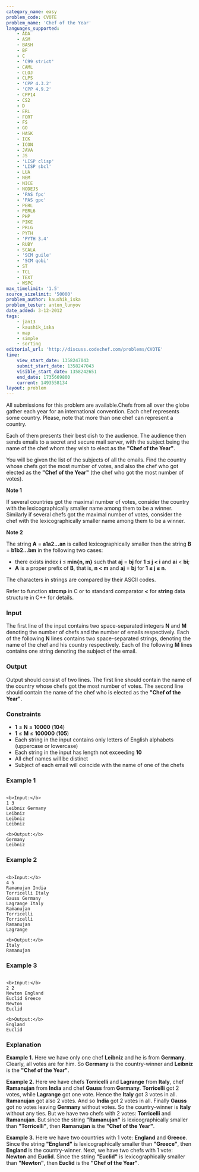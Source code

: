 ```yaml
---
category_name: easy
problem_code: CVOTE
problem_name: 'Chef of the Year'
languages_supported:
    - ADA
    - ASM
    - BASH
    - BF
    - C
    - 'C99 strict'
    - CAML
    - CLOJ
    - CLPS
    - 'CPP 4.3.2'
    - 'CPP 4.9.2'
    - CPP14
    - CS2
    - D
    - ERL
    - FORT
    - FS
    - GO
    - HASK
    - ICK
    - ICON
    - JAVA
    - JS
    - 'LISP clisp'
    - 'LISP sbcl'
    - LUA
    - NEM
    - NICE
    - NODEJS
    - 'PAS fpc'
    - 'PAS gpc'
    - PERL
    - PERL6
    - PHP
    - PIKE
    - PRLG
    - PYTH
    - 'PYTH 3.4'
    - RUBY
    - SCALA
    - 'SCM guile'
    - 'SCM qobi'
    - ST
    - TCL
    - TEXT
    - WSPC
max_timelimit: '1.5'
source_sizelimit: '50000'
problem_author: kaushik_iska
problem_tester: anton_lunyov
date_added: 3-12-2012
tags:
    - jan13
    - kaushik_iska
    - map
    - simple
    - sorting
editorial_url: 'http://discuss.codechef.com/problems/CVOTE'
time:
    view_start_date: 1358247043
    submit_start_date: 1358247043
    visible_start_date: 1358242651
    end_date: 1735669800
    current: 1493558134
layout: problem
---
```

All submissions for this problem are available.Chefs from all over the globe gather each year for an international convention. Each chef represents some country. Please, note that more than one chef can represent a country.

Each of them presents their best dish to the audience. The audience then sends emails to a secret and secure mail server, with the subject being the name of the chef whom they wish to elect as the **"Chef of the Year"**.

You will be given the list of the subjects of all the emails. Find the country whose chefs got the most number of votes, and also the chef who got elected as the **"Chef of the Year"** (the chef who got the most number of votes).

**Note 1**

If several countries got the maximal number of votes, consider the country with the lexicographically smaller name among them to be a winner. Similarly if several chefs got the maximal number of votes, consider the chef with the lexicographically smaller name among them to be a winner.

**Note 2**

The string **A** = **a1a2...an** is called lexicographically smaller then the string **B** = **b1b2...bm** in the following two cases:

- there exists index **i** ≤ **min{n, m}** such that **aj** = **bj** for **1 ≤ j < i** and **ai** < **bi**;
- **A** is a proper prefix of **B**, that is, **n < m** and **aj** = **bj** for **1 ≤ j ≤ n**.

The characters in strings are compared by their ASCII codes.

Refer to function **strcmp** in C or to standard comparator **<** for **string** data structure in C++ for details.

### Input

The first line of the input contains two space-separated integers **N** and **M** denoting the number of chefs and the number of emails respectively. Each of the following **N** lines contains two space-separated strings, denoting the name of the chef and his country respectively. Each of the following **M** lines contains one string denoting the subject of the email.

### Output

Output should consist of two lines. The first line should contain the name of the country whose chefs got the most number of votes. The second line should contain the name of the chef who is elected as the **"Chef of the Year"**.

### Constraints

- **1** ≤ **N** ≤ **10000** (**104**)
- **1** ≤ **M** ≤ **100000** (**105**)
- Each string in the input contains only letters of English alphabets (uppercase or lowercase)
- Each string in the input has length not exceeding **10**
- All chef names will be distinct
- Subject of each email will coincide with the name of one of the chefs

### Example 1

```

<b>Input:</b>
1 3
Leibniz Germany
Leibniz
Leibniz
Leibniz

<b>Output:</b>
Germany
Leibniz

```
### Example 2

```

<b>Input:</b>
4 5
Ramanujan India
Torricelli Italy
Gauss Germany
Lagrange Italy
Ramanujan
Torricelli
Torricelli
Ramanujan
Lagrange

<b>Output:</b>
Italy
Ramanujan

```
### Example 3

```

<b>Input:</b>
2 2
Newton England
Euclid Greece
Newton
Euclid

<b>Output:</b>
England
Euclid

```
### Explanation

**Example 1.** Here we have only one chef **Leibniz** and he is from **Germany**. Clearly, all votes are for him. So **Germany** is the country-winner and **Leibniz** is the **"Chef of the Year"**.

**Example 2.** Here we have chefs **Torricelli** and **Lagrange** from **Italy**, chef **Ramanujan** from **India** and chef **Gauss** from **Germany**. **Torricelli** got 2 votes, while **Lagrange** got one vote. Hence the **Italy** got 3 votes in all. **Ramanujan** got also 2 votes. And so **India** got 2 votes in all. Finally **Gauss** got no votes leaving **Germany** without votes. So the country-winner is **Italy** without any ties. But we have two chefs with 2 votes: **Torricelli** and **Ramanujan**. But since the string **"Ramanujan"** is lexicographically smaller than **"Torricelli"**, then **Ramanujan** is the **"Chef of the Year"**.

**Example 3.** Here we have two countries with 1 vote: **England** and **Greece**. Since the string **"England"** is lexicographically smaller than **"Greece"**, then **England** is the country-winner. Next, we have two chefs with 1 vote: **Newton** and **Euclid**. Since the string **"Euclid"** is lexicographically smaller than **"Newton"**, then **Euclid** is the **"Chef of the Year"**.
